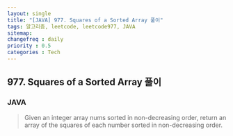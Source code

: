 ```yaml
---
layout: single
title: "[JAVA] 977. Squares of a Sorted Array 풀이"
tags: 알고리즘, leetcode, leetcode977, JAVA
sitemap:
changefreq : daily
priority : 0.5
categories : Tech
---
```

## 977. Squares of a Sorted Array 풀이
### JAVA

>Given an integer array nums sorted in non-decreasing order, return an array of the squares of each number sorted in non-decreasing order.

























